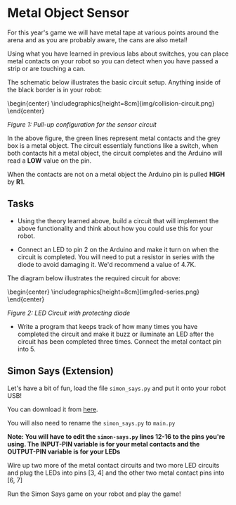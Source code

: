 # Metal Object Sensor

For this year's game we will have metal tape at various points around the arena and as you are probably aware, the cans are also metal!

Using what you have learned in previous labs about switches, you can place metal contacts on your robot so you can detect when you have passed a strip or are touching a can.

The schematic below illustrates the basic circuit setup. Anything inside of the black border is in your robot:


\begin{center}  \includegraphics[height=8cm]{img/collision-circuit.png} \end{center}

*Figure 1: Pull-up configuration for the sensor circuit*

In the above figure, the green lines represent metal contacts and the grey box is a metal object. The circuit essentialy functions like a switch, when both contacts hit a metal object, the circuit completes and the Arduino will read a **LOW** value on the pin.

When the contacts are not on a metal object the Arduino pin is pulled **HIGH** by **R1**.

## Tasks

 - Using the theory learned above, build a circuit that will implement the above functionality and think about how you could use this for your robot.

 - Connect an LED to pin 2 on the Arduino and make it turn on when the circuit is completed. You will need to put a resistor in series with the diode to avoid damaging it. We'd recommend a value of 4.7K.

The diagram below illustrates the required circuit for above:

\begin{center}  \includegraphics[height=8cm]{img/led-series.png} \end{center}

*Figure 2: LED Circuit with protecting diode*

 - Write a program that keeps track of how many times you have completed the circuit and make it buzz or iluminate an LED after the circuit has been completed three times. Connect the metal contact pin into 5.

## Simon Says (Extension)
Let's have a bit of fun, load the file `simon_says.py` and put it onto your robot USB!

You can download it from [here](https://gist.github.com/PeterJCLaw/8d3ecfe70c331fe9683e2e264e829bc0).

You will also need to rename the `simon_says.py` to `main.py`

**Note: You will have to edit the `simon-says.py` lines 12-16 to the pins you're using. The INPUT-PIN variable is for your metal contacts and the OUTPUT-PIN variable is for your LEDs**

Wire up two more of the metal contact circuits and two more LED circuits and plug the LEDs into pins [3, 4] and the other two metal contact pins into [6, 7]

Run the Simon Says game on your robot and play the game!
